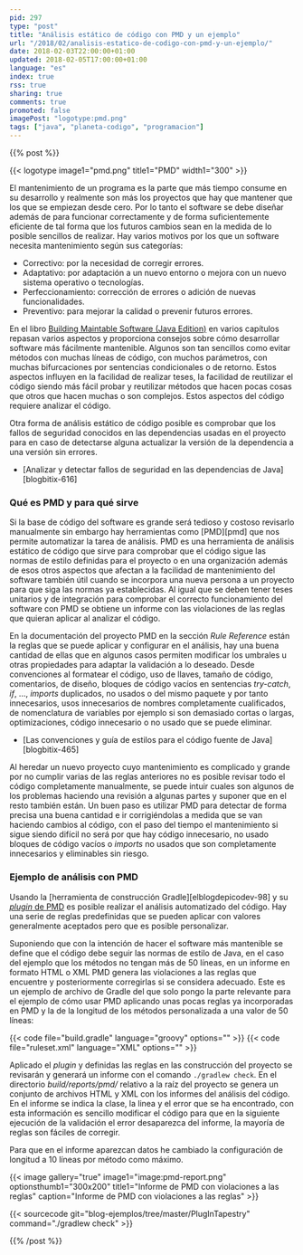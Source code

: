 ```yaml
---
pid: 297
type: "post"
title: "Análisis estático de código con PMD y un ejemplo"
url: "/2018/02/analisis-estatico-de-codigo-con-pmd-y-un-ejemplo/"
date: 2018-02-03T22:00:00+01:00
updated: 2018-02-05T17:00:00+01:00
language: "es"
index: true
rss: true
sharing: true
comments: true
promoted: false
imagePost: "logotype:pmd.png"
tags: ["java", "planeta-codigo", "programacion"]
---
```


{{% post %}}

{{< logotype image1="pmd.png" title1="PMD" width1="300" >}}

El mantenimiento de un programa es la parte que más tiempo consume en su desarrollo y realmente son más los proyectos que hay que mantener que los que se empiezan desde cero. Por lo tanto el software se debe diseñar además de para funcionar correctamente y de forma suficientemente eficiente de tal forma que los futuros cambios sean en la medida de lo posible sencillos de realizar. Hay varios motivos por los que un software necesita mantenimiento según sus categorías:

* Correctivo: por la necesidad de corregir errores.
* Adaptativo: por adaptación a un nuevo entorno o mejora con un nuevo sistema operativo o tecnologías.
* Perfeccionamiento: corrección de errores o adición de nuevas funcionalidades.
* Preventivo: para mejorar la calidad o prevenir futuros errores.

En el libro [Building Maintable Software (Java Edition)](http://amzn.to/2BSalVR) en varios capítulos repasan varios aspectos y proporciona consejos sobre cómo desarrollar software más fácilmente mantenible. Algunos son tan sencillos como evitar métodos con muchas líneas de código, con muchos parámetros, con muchas bifurcaciones por sentencias condicionales o de retorno. Estos aspectos influyen en la facilidad de realizar teses, la facilidad de reutilizar el código siendo más fácil probar y reutilizar métodos que hacen pocas cosas que otros que hacen muchas o son complejos. Estos aspectos del código requiere analizar el código.

Otra forma de análisis estático de código posible es comprobar que los fallos de seguridad conocidos en las dependencias usadas en el proyecto para en caso de detectarse alguna actualizar la versión de la dependencia a una versión sin errores.

* [Analizar y detectar fallos de seguridad en las dependencias de Java][blogbitix-616]

### Qué es PMD y para qué sirve

Si la base de código del software es grande será tedioso y costoso revisarlo manualmente sin embargo hay herramientas como [PMD][pmd] que nos permite automatizar la tarea de análisis. PMD es una herramienta de análisis estático de código que sirve para  comprobar que el código sigue las normas de estilo definidas para el proyecto o en una organización además de esos otros aspectos que afectan a la facilidad de mantenimiento del software también útil cuando se incorpora una nueva persona a un proyecto para que siga las normas ya establecidas. Al igual que se deben tener teses unitarios y de integración para comprobar el correcto funcionamiento del software con PMD se obtiene un informe con las violaciones de las reglas que quieran aplicar al analizar el código.

En la documentación del proyecto PMD en la sección _Rule Reference_ están la reglas que se puede aplicar y configurar en el análisis, hay una buena cantidad de ellas que en algunos casos permiten modificar los umbrales u otras propiedades para adaptar la validación a lo deseado. Desde convenciones al formatear el código, uso de llaves, tamaño de código, comentarios, de diseño, bloques de código vacíos en sentencias _try-catch_, _if_, ..., _imports_ duplicados, no usados o del mismo paquete y por tanto innecesarios, usos innecesarios de nombres completamente cualificados, de nomenclatura de variables por ejemplo si son demasiado cortas o largas, optimizaciones, código innecesario o no usado que se puede eliminar.

* [Las convenciones y guía de estilos para el código fuente de Java][blogbitix-465]

Al heredar un nuevo proyecto cuyo mantenimiento es complicado y grande por no cumplir varias de las reglas anteriores no es posible revisar todo el código completamente manualmente, se puede intuir cuales son algunos de los problemas haciendo una revisión a algunas partes y suponer que en el resto también están. Un buen paso es utilizar PMD para detectar de forma precisa una buena cantidad e ir corrigiéndolas a medida que se van haciendo cambios al código, con el paso del tiempo el mantenimiento si sigue siendo difícil no será por que hay código innecesario, no usado bloques de código vacíos o _imports_ no usados que son completamente innecesarios y eliminables sin riesgo.

### Ejemplo de análisis con PMD

Usando la [herramienta de construcción Gradle][elblogdepicodev-98] y su [_plugin_ de PMD](https://docs.gradle.org/current/userguide/pmd_plugin.html) es posible realizar el análisis automatizado del código. Hay una serie de reglas predefinidas que se pueden aplicar con valores generalmente aceptados pero que es posible personalizar.

Suponiendo que con la intención de hacer el software más mantenible se define que el código debe seguir las normas de estilo de Java, en el caso del ejemplo que los métodos no tengan más de 50 líneas, en un informe en formato HTML o XML PMD genera las violaciones a las reglas que encuentre y posteriormente corregirlas si se considera adecuado. Este es un ejemplo de archivo de Gradle del que solo pongo la parte relevante para el ejemplo de cómo usar PMD aplicando unas pocas reglas ya incorporadas en PMD y la de la longitud de los métodos personalizada a una valor de 50 líneas:

{{< code file="build.gradle" language="groovy" options="" >}}
{{< code file="ruleset.xml" language="XML" options="" >}}

Aplicado el _plugin_ y definidas las reglas en las construcción del proyecto se revisarán y generará un informe con el comando `./gradlew check`. En el directorio _build/reports/pmd/_ relativo a la raíz del proyecto se genera un conjunto de archivos HTML y XML con los informes del análisis del código. En el informe se indica la clase, la linea y el error que se ha encontrado, con esta información es sencillo modificar el código para que en la siguiente ejecución de la validación el error desaparezca del informe, la mayoría de reglas son fáciles de corregir.

Para que en el informe aparezcan datos he cambiado la configuración de longitud a 10 líneas por método como máximo.

{{< image
    gallery="true"
    image1="image:pmd-report.png" optionsthumb1="300x200" title1="Informe de PMD con violaciones a las reglas"
    caption="Informe de PMD con violaciones a las reglas" >}}

{{< sourcecode git="blog-ejemplos/tree/master/PlugInTapestry" command="./gradlew check" >}}

{{% /post %}}
